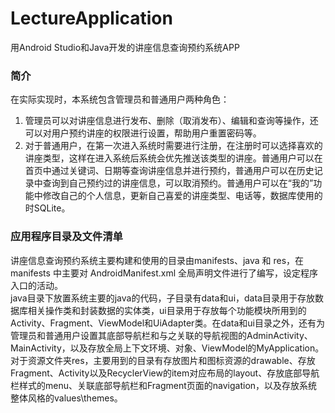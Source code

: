 # LectureApplication
用Android Studio和Java开发的讲座信息查询预约系统APP

### 简介
在实际实现时，本系统包含管理员和普通用户两种角色：
1. 管理员可以对讲座信息进行发布、删除（取消发布）、编辑和查询等操作，还可以对用户预约讲座的权限进行设置，帮助用户重置密码等。
2. 对于普通用户，在第一次进入系统时需要进行注册，在注册时可以选择喜欢的讲座类型，这样在进入系统后系统会优先推送该类型的讲座。普通用户可以在首页中通过关键词、日期等查询讲座信息并进行预约，普通用户可以在历史记录中查询到自己预约过的讲座信息，可以取消预约。普通用户可以在“我的”功能中修改自己的个人信息，更新自己喜爱的讲座类型、电话等，数据库使用的时SQLite。


### 应用程序目录及文件清单
讲座信息查询预约系统主要构建和使用的目录由manifests、java 和 res，在 manifests 中主要对 AndroidManifest.xml 全局声明文件进行了编写，设定程序入口的活动。    
java目录下放置系统主要的java的代码，子目录有data和ui，data目录用于存放数据库相关操作类和封装数据的实体类，ui目录用于存放每个功能模块所用到的Activity、Fragment、ViewModel和UiAdapter类。在data和ui目录之外，还有为管理员和普通用户设置其底部导航栏和与之关联的导航视图的AdminActivity、MainActivity，以及存放全局上下文环境、对象、ViewModel的MyApplication。    
对于资源文件夹res，主要用到的目录有存放图片和图标资源的drawable、存放Fragment、Activity以及RecyclerView的item对应布局的layout、存放底部导航栏样式的menu、关联底部导航栏和Fragment页面的navigation，以及存放系统整体风格的values\themes。
